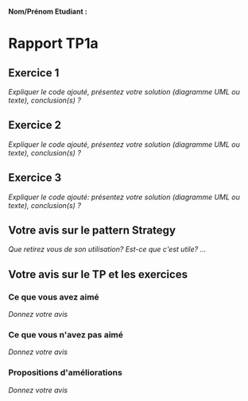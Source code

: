 **Nom/Prénom Etudiant  :**



# Rapport TP1a

## Exercice 1
*Expliquer le code ajouté, présentez votre solution (diagramme UML ou texte), conclusion(s) ?*

## Exercice 2
*Expliquer le code ajouté, présentez votre solution (diagramme UML ou texte), conclusion(s) ?*

## Exercice 3
*Expliquer le code ajouté: présentez votre solution (diagramme UML ou texte), conclusion(s) ?*

## Votre avis sur le pattern Strategy
*Que retirez vous de son utilisation? Est-ce que c'est utile? ...*


## Votre avis sur le TP et les exercices

### Ce que vous avez aimé

*Donnez votre avis*

### Ce que vous n'avez pas aimé

*Donnez votre avis*

### Propositions d'améliorations

*Donnez votre avis*



